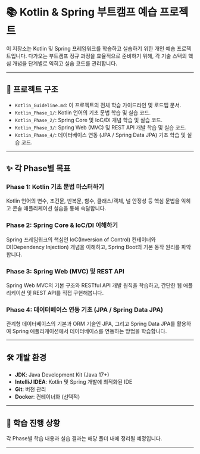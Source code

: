 # 📚 Kotlin & Spring 부트캠프 예습 프로젝트

이 저장소는 Kotlin 및 Spring 프레임워크를 학습하고 실습하기 위한 개인 예습 프로젝트입니다. 다가오는 부트캠프 정규 과정을 효율적으로 준비하기 위해, 각 기술 스택의 핵심 개념을 단계별로 익히고 실습 코드를 관리합니다.

---

## 📂 프로젝트 구조

* `Kotlin_Guideline.md`: 이 프로젝트의 전체 학습 가이드라인 및 로드맵 문서.
* `Kotlin_Phase_1/`: Kotlin 언어의 기초 문법 학습 및 실습 코드.
* `Kotlin_Phase_2/`: Spring Core 및 IoC/DI 개념 학습 및 실습 코드.
* `Kotlin_Phase_3/`: Spring Web (MVC) 및 REST API 개발 학습 및 실습 코드.
* `Kotlin_Phase_4/`: 데이터베이스 연동 (JPA / Spring Data JPA) 기초 학습 및 실습 코드.

---

## ✨ 각 Phase별 목표

### **Phase 1: Kotlin 기초 문법 마스터하기**
Kotlin 언어의 변수, 조건문, 반복문, 함수, 클래스/객체, 널 안정성 등 핵심 문법을 익히고 콘솔 애플리케이션 실습을 통해 숙달합니다.

### **Phase 2: Spring Core & IoC/DI 이해하기**
Spring 프레임워크의 핵심인 IoC(Inversion of Control) 컨테이너와 DI(Dependency Injection) 개념을 이해하고, Spring Boot의 기본 동작 원리를 파악합니다.

### **Phase 3: Spring Web (MVC) 및 REST API**
Spring Web MVC의 기본 구조와 RESTful API 개발 원칙을 학습하고, 간단한 웹 애플리케이션 및 REST API를 직접 구현해봅니다.

### **Phase 4: 데이터베이스 연동 기초 (JPA / Spring Data JPA)**
관계형 데이터베이스의 기본과 ORM 기술인 JPA, 그리고 Spring Data JPA를 활용하여 Spring 애플리케이션에서 데이터베이스를 연동하는 방법을 학습합니다.

---

## 🛠️ 개발 환경

* **JDK**: Java Development Kit (Java 17+)
* **IntelliJ IDEA**: Kotlin 및 Spring 개발에 최적화된 IDE
* **Git**: 버전 관리
* **Docker**: 컨테이너화 (선택적)

---

## 📝 학습 진행 상황

각 Phase별 학습 내용과 실습 결과는 해당 폴더 내에 정리될 예정입니다.

---

